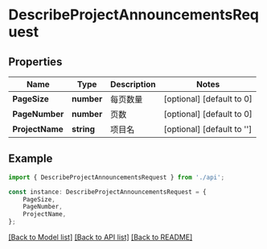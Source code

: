 # DescribeProjectAnnouncementsRequest


## Properties

Name | Type | Description | Notes
------------ | ------------- | ------------- | -------------
**PageSize** | **number** | 每页数量 | [optional] [default to 0]
**PageNumber** | **number** | 页数 | [optional] [default to 0]
**ProjectName** | **string** | 项目名 | [optional] [default to '']

## Example

```typescript
import { DescribeProjectAnnouncementsRequest } from './api';

const instance: DescribeProjectAnnouncementsRequest = {
    PageSize,
    PageNumber,
    ProjectName,
};
```

[[Back to Model list]](../README.md#documentation-for-models) [[Back to API list]](../README.md#documentation-for-api-endpoints) [[Back to README]](../README.md)
